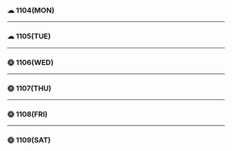 ### ☁ 1104(MON)
---

### ☁ 1105(TUE)

---

### 🌞 1106(WED)
    
---

### 🌞 1107(THU)

---

### 🌞 1108(FRI)
    
---

### 🌞 1109(SAT)
    
